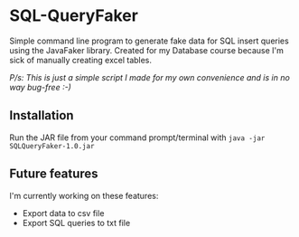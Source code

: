 # SQL-QueryFaker

Simple command line program to generate fake data for SQL insert queries using the JavaFaker library. Created for my Database course because I'm sick of manually creating excel tables.

_P/s: This is just a simple script I made for my own convenience and is in no way bug-free :-)_

## Installation
Run the JAR file from your command prompt/terminal with `java -jar SQLQueryFaker-1.0.jar`

## Future features
I'm currently working on these features:
  - Export data to csv file
  - Export SQL queries to txt file
